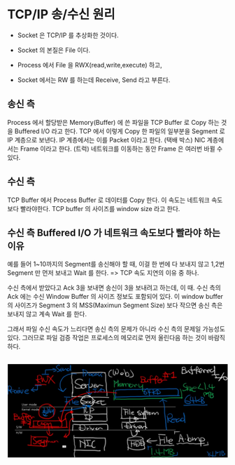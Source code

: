 # TCP/IP 송/수신 원리

- Socket 은 TCP/IP 를 추상화한 것이다.
- Socket 의 본질은 File 이다.

- Process 에서 File 을 RWX(read,write,execute) 하고,
- Socket 에서는 RW 를 하는데 Receive, Send 라고 부른다.


## 송신 측 
Process 에서 할당받은 Memory(Buffer) 에 쓴 파일을 TCP Buffer 로 Copy 하는 것을 Buffered I/O 라고 한다.
TCP 에서 이렇게 Copy 한 파일의 일부분을 Segment 로 IP 계층으로 보낸다. 
IP 계층에서는 이를 Packet 이라고 한다. (택배 박스)
NIC 계층에서는 Frame 이라고 한다. (트럭)
네트워크를 이동하는 동안 Frame 은 여러번 바뀔 수 있다.  
  
    
## 수신 측
TCP Buffer 에서 Process Buffer 로 데이터를 Copy 한다. 
이 속도는 네트워크 속도보다 빨라야한다.
TCP buffer 의 사이즈를 window size 라고 한다.  
  
## 수신 측 Buffered I/O 가 네트워크 속도보다 빨라야 하는 이유 
예를 들어 1~10까지의 Segment를 송신해야 할 때, 
이걸 한 번에 다 보내지 않고 1,2번 Segment 만 먼저 보내고 Wait 를 한다. => TCP 속도 지연의 이유 중 하나.

수신 측에서 받았다고 Ack 3을 보내면 송신이 3을 보내려고 하는데, 이 때.
수신 측의 Ack 에는 수신 Window Buffer 의 사이즈 정보도 포함되어 있다.
이 window buffer 의 사이즈가 Segment 3 의 MSS(Maximun Segment Size) 보다 작으면 송신 측은 보내지 않고 계속 Wait 를 한다.

그래서 파일 수신 속도가 느리다면 송신 측의 문제가 아니라 수신 측의 문제일 가능성도 있다.
그러므로 파일 검증 작업은 프로세스의 메모리로 먼저 올린다음 하는 것이 바람직하다.

  \
  ![default](/img/TCP.png)

